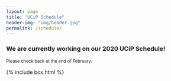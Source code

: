 ```yaml
---
layout: page
title: "UCiP Schedule"
header-img: "img/header.jpg"
permalink: /schedule/
---
```


<div class="container">
  <div class="col-sm-9 col-xs-12">
    <h3 class="home-h3">We are currently working on our 2020 UCiP Schedule!</h3>
      <p><small>Please check back at the end of February.</small></p>
    <div>
      <!-- <h4 class="schedule-header">Friday, March 8th, 2019</h4>
      <ul class="schedule-list">
        <li><h5>7:00 PM - 9:30 PM | WELCOME EVENT</h5>
          <ul class="schedule-list">
            <li><h5>Alumni Lounge (232):</h5>
              <p>Welcome Event: <em>Join the EMU Philosophy Club and your fellow participants for this laid-back meet & greet! Light refreshments are provided.</em></p>              
            </li>
          </ul>
        </li>
      </ul>
      <h4 class="schedule-header">Saturday, March 9th, 2019</h4>
      <ul class="schedule-list">
        <li><h5>8:30 AM - 9:00 AM | WELCOME</h5>
          <ul class="schedule-list">
            <li><h5>Tower Room (348):</h5>
              <p>Check-in & Breakfast: <em>Join Dr. John Koolage for a brief welcome message and breakfast!</em></p>              
            </li>
          </ul>
        </li>
        <li><h5>9:00 AM - 9:50 AM | PRESENTATIONS</h5>
          <ul class="schedule-list">
            <li><h5>Tower Room (348):</h5>
              <p>Peyton Harrington, Belmont University: “Why Virtue Cannot Be Taught: An Analysis of Plato's Meno and Anselm of Canterbury”<br>
              <em>Comments: Blake Trinske, Eastern Michigan University</em></p>              
            </li>
            <li><h5>Alumni Room (342):</h5>
              <p>Benjamin Cummins, Purdue University: “The Lowering Amplitude of Hedonic Adaptation”<br>
              <em>Comments: Joe Longo, Eastern Michigan University</em></p>
            </li>
          </ul>
        </li>
        <li><h5>10:00 AM - 10:50 AM | PRESENTATIONS</h5>
          <ul class="schedule-list">
            <li><h5>Tower Room (348):</h5>
              <p>Christine Vo, The University of Texas – Austin: “On Activating Socially Situated Knowledge”<br>
              <em>Comments: Gloria Li, University of Florida</em></p>              
            </li>
            <li><h5>Alumni Room (342):</h5>
              <p>Blake Trinske, Eastern Michigan University: “The Principles of Valuing Art:  Reasoning a Work of Art’s Value Using Principles Which Resonate with Audiences”<br>
              <em>Comments: Domenic Dame, Eastern Michigan University</em></p>
            </li>
          </ul>
        </li>
        <li><h5>11:00 AM - 11:50 AM | PRESENTATIONS</h5>
          <ul class="schedule-list">
            <li><h5>Tower Room (348):</h5>
              <p>Gloria Li, University of Florida: “Climate Change, Essential Goods, and Rawlsian Justice”<br>
              <em>Comments: Nolan Cook, Eastern Michigan University</em></p>
            </li>
            <li><h5>Alumni Room (342):</h5>
              <p>Vanessa Thorburn, Eastern Michigan University: “Truth and Poetry within and without our Control”<br>
              <em>Comments: Lixing Miao, University of Pittsburgh</em></p>
            </li>
          </ul>
        </li>
        <li><h5>12:00 PM - 1:30 PM | LUNCH & KEYNOTE</h5>
          <ul class="schedule-list">
            <li><h5>Guild Room (330):</h5>
              <p>Kirsten Jacobson, PhD, University of Maine: “Depicting Dying: How Photographs and Images Help Us Face Grief and Death”</p>
            </li>
          </ul>
        </li>
        <li><h5>1:45 PM - 2:50 PM | ACTIVITIES</h5>
          <ul class="schedule-list">
            <li><h5>Guild Hall (330):</h5>
              <p>Extended Q & A: <em>Join the keynote speaker after lunch to continue discussing their presentation.</em></p>
            </li>
	    <li><h5>Alumni Room (342):</h5>
              <p>The Value of Graduate School Panel: <em>Explore what graduate school in philosophy can offer.</em></p>              
            </li>
          </ul>
        </li>
        <li><h5>3:00 PM - 3:50 PM | PRESENTATIONS</h5>
          <ul class="schedule-list">
            <li><h5>Tower Room (348):</h5>
              <p>Spencer Darling, Wayne State University: “Medical Speech Legal Not Moral”<br>
              <em>Comments: Benjamin Cummins, Purdue University</em></p>             
            </li>
            <li><h5>Alumni Room (342):</h5>
              <p>Lauren Williams, Eastern Michigan University: “Ozturk's Disanalogies”<br>
              <em>Comments: Christine Vo, University of Texas – Austin</em></p>
            </li>
          </ul>
        </li>
        <li><h5>4:00 PM - 4:50 PM | PRESENTATIONS</h5>
          <ul class="schedule-list">
            <li><h5>Tower Room (348):</h5>
              <p>Natalie Anderson, Eastern Michigan University: “A Bayesian Justification for Movement in Pedagogic Practices”<br>
              <em>Comments: Vanessa Thorburn, Eastern Michigan University</em></p>  
            </li>
            <li><h5>Alumni Room (342):</h5>
              <p>Bella Brown, Portland State University: “The Shapes of Solidarity Through Difference”<br>
              <em>Comments: David King, Haverford College</em></p>
            </li>
          </ul>
        </li>
        <li><h5>5:00 PM - 5:50 PM | PRESENTATIONS</h5>
          <ul class="schedule-list">
            <li><h5>Tower Room (348):</h5>
              <p>Elijah Perry, Connecticut College: “Faith in Philosophy: St. Augustine's Doctrine of Divine Illumination”<br>
              <em>Comments: Samantha Fritz, Youngstown State University</em></p>
            </li>
            <li><h5>Alumni Room (342):</h5>
              <p>Rama Wahbeh, Wayne State University: “Technology and the Modern Age”<br>
              <em>Comments: Devin Brennan, Central Michigan University</em></p>
            </li>
          </ul>
        </li>
        <li><h5>Dinner on one’s own:</h5>
          <ul class="schedule-list">
            <li>
              <p>Dinner is not provided, but you are invited to join local students at Tower Inn for a dinner of fellowship and philosophy!</p>
            </li>
          </ul>
        </li>
      </ul> -->
    </div>
    <!-- <hr>
    <div class="day-2">
      <h4 class="schedule-header">Sunday, March 10th, 2019</h4>
      <ul class="schedule-list">
        <li><h5>8:30 AM - 9:00 AM | WELCOME</h5>
          <ul class="schedule-list">
            <li><h5>Tower Room (348):</h5>
              <p>Check-in & Breakfast: <em>Join Dr. Koolage for a brief welcome message and breakfast!</em></p>              
            </li>
          </ul>
        </li>
        <li><h5>9:00 AM - 9:50 AM | PRESENTATIONS</h5>
          <ul class="schedule-list">
            <li><h5>Tower Room (348):</h5>
              <p>Cameron Angliss, Connecticut College: “Cosmological Analyses of God and Time”<br>
              <em>Comments: Leah Higgins, Eastern Michigan University</em></p>
            </li>
            <li><h5>Alumni Room (342):</h5>
              <p>David DeMatteo, Reed College: “New Imitations, Old Beginnings: Machiavelli's Teaching”<br>
              <em>Comments: Spencer Darling, Wayne State University</em></p>
            </li>
          </ul>
        </li>
        <li><h5>10:00 AM - 10:50 AM | PRESENTATIONS</h5>
          <ul class="schedule-list">
            <li><h5>Tower Room (348):</h5>
              <p>Lixing Miao, University of Pittsburgh: “Free Will as Self-Control”<br>
              <em>Comments: Elijah Perry, Connecticut College</em></p>
            </li>
            <li><h5>Alumni Room (342):</h5>
              <p>Samantha Fritz, Youngstown State University: “Political Obligation and Lockean Contract Theory”<br>
              <em>Comments: Rachel Jenkins, Grand Valley State University</em></p>
            </li>
          </ul>
        </li>
        <li><h5>11:00 AM - 11:50 AM | PRESENTATIONS</h5>
          <ul class="schedule-list">
            <li><h5>Tower Room (348):</h5>
              <p>Finn Wilson, D’Youville College: “Moral Responsibility and the Swerve”<br>
              <em>Comments: Ethan Smith, Eastern Michigan University</em></p>
            </li>
            <li><h5>Alumni Room (342):</h5>
              <p><br>
              <em></em></p>
            </li>
          </ul>
        </li>
        <li><h5>12:00 PM - 1:00 PM | LUNCH</h5>
          <ul class="schedule-list">
            <li><h5>Guild Room (330):</h5>
              <p>Lunch: <em>Join presenters, commenters, and guests for lunch.</em></p>
            </li>
          </ul>
        </li>
        <li><h5>1:00 PM - 1:50 PM | PRESENTATIONS</h5>
          <ul class="schedule-list">
            <li><h5>Tower Room (348):</h5>
              <p>Aarushi Mohan, Haverford College: “Watching the Dictionary Defining Itself: Understanding the Social Nature of Language-Games in Wittgenstein's Philosophical Investigations.”<br>
              <em>Comments: David DeMatteo, Reed College</em></p>
            </li>
            <li><h5>Alumni Room (342):</h5>
              <p>See other rooms</p>
            </li>
          </ul>
        </li>
        <li><h5>2:00 PM - 2:50 PM | PRESENTATIONS</h5>
          <ul class="schedule-list">
            <li><h5>Tower Room (348):</h5>
              <p>Devin Brennan, Central Michigan University: “Error Theory and Intrinsic Value”<br>
              <em>Comments: Aarushi Mohan, Haverford College</em></p>
            </li>
            <li><h5>Alumni Room (342):</h5>
              <p>See other rooms</p>
            </li>
          </ul>
        </li>
        <li><h5>3:00 PM - 3:50 PM | PRESENTATIONS</h5>
          <ul class="schedule-list">
            <li><h5>Tower Room (348):</h5>
              <p>David King, Haverford College: “Humility's Inner Dimension: A Search for Intrinsic Value”<br>
              <em>Comments: Sarah Minnich, Saint Xavier University</em></p>
            </li>
            <li><h5>Alumni Room (342):</h5>
              <p>See other rooms</p>
            </li>
          </ul>
        </li>
        <li><h5>4:00 PM - 4:50 PM | CLOSING CEREMONY</h5>
          <ul class="schedule-list">
            <li><h5>Tower Room (348):</h5>
              <p>Closing Ceremony: <em>Join the UCiP Team as we thank you for your participation and announce the winners of our Spirit of the Conference Award!</em></p>              
            </li>
          </ul>
        </li>
      </ul> -->
    </div>
  </div>
  {% include box.html %}
</div>
